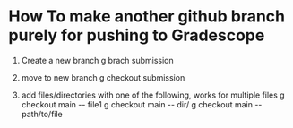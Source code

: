 # How To make another github branch purely for pushing to Gradescope
1.  Create a new branch
g brach submission

2. move to new branch
g checkout submission

3. add files/directories with one of the following, works for multiple files
g checkout main -- file1 
g checkout main -- dir/
g checkout main -- path/to/file
